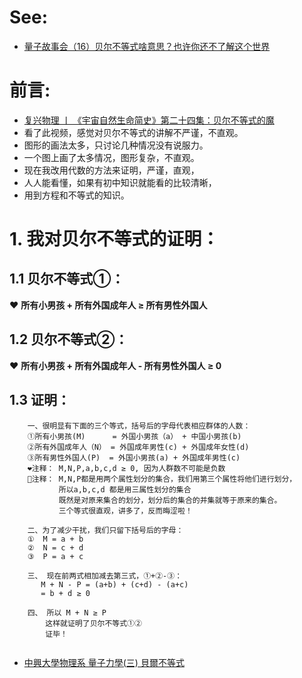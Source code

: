 # See:
  - [量子故事会（16）贝尔不等式啥意思？也许你还不了解这个世界](https://www.youtube.com/watch?v=B3NlHL-4CBg)


# 前言:
- [复兴物理 丨 《宇宙自然生命简史》第二十四集：贝尔不等式的魔](https://www.youtube.com/watch?v=HP9JeeHbZgY)
- 看了此视频，感觉对贝尔不等式的讲解不严谨，不直观。
- 图形的画法太多，只讨论几种情况没有说服力。
- 一个图上画了太多情况，图形复杂，不直观。
- 现在我改用代数的方法来证明，严谨，直观，
- 人人能看懂，如果有初中知识就能看的比较清晰，
- 用到方程和不等式的知识。


# 1. 我对贝尔不等式的证明：
## 1.1 贝尔不等式①：  
❤️ **所有小男孩 + 所有外国成年人 ≥ 所有男性外国人**
  
## 1.2 贝尔不等式②：  
❤️ **所有小男孩 + 所有外国成年人 - 所有男性外国人 ≥ 0**
     
  ## 1.3 证明：
```
    一、很明显有下面的三个等式，括号后的字母代表相应群体的人数：
    ①所有小男孩(M)      = 外国小男孩（a） + 中国小男孩(b)
    ②所有外国成年人（N） = 外国成年男性(c) + 外国成年女性(d)
    ③所有男性外国人(P)  = 外国小男孩(a) + 外国成年男性(c)
    ❤️注释： M,N,P,a,b,c,d ≥ 0, 因为人群数不可能是负数
    💝注释： M,N,P都是用两个属性划分的集合，我们用第三个属性将他们进行划分，
           所以a,b,c,d 都是用三属性划分的集合
           既然是对原来集合的划分，划分后的集合的并集就等于原来的集合。
           三个等式很直观，讲多了，反而晦涩啦！
    
    二、为了减少干扰，我们只留下括号后的字母：
    ①  M = a + b
    ②  N = c + d
    ③  P = a + c
    
    三、 现在前两式相加减去第三式，①+②-③：
       M + N - P = (a+b) + (c+d) - (a+c)
       = b + d ≥ 0
      
    四、 所以 M + N ≥ P
        这样就证明了贝尔不等式①②
        证毕！
        
```
- [中興大學物理系 量子力學(三) 貝爾不等式](https://www.youtube.com/watch?v=Sz5FQk0Tns0)
